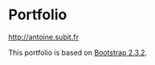Portfolio
=========

http://antoine.subit.fr

This portfolio is based on [Bootstrap 2.3.2](http://getbootstrap.com/2.3.2/).

